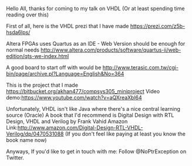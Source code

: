 Hello All, thanks for coming to my talk on VHDL
(Or at least spending time reading over this)

First of all, here is the VHDL prezi that I have made
https://prezi.com/z5b-hsda6lps/

Altera FPGAs uses Quartus as an IDE - Web Version should be enough for normal needs
http://www.altera.com/products/software/quartus-ii/web-edition/qts-we-index.html

A good board to start off with would be
http://www.terasic.com.tw/cgi-bin/page/archive.pl?Language=English&No=364

This is the project that I made
https://bitbucket.org/akhan477/compsys305_miniproject
Video demo:https://www.youtube.com/watch?v=aQXreaXbl64

Unfortunately, VHDL isn't like Java where there's a nice central learning source (Oracle)
A book that I'd recommend is Digital Design with RTL Design, VHDL and Verilog by Frank Vahid
Amazon Link:http://www.amazon.com/Digital-Design-RTL-VHDL-Verilog/dp/0470531088
(If you don't feel like paying at least you know the book name now)

Anyways, If you'd like to get in touch with me:
Follow @NoPtrException on Twitter.